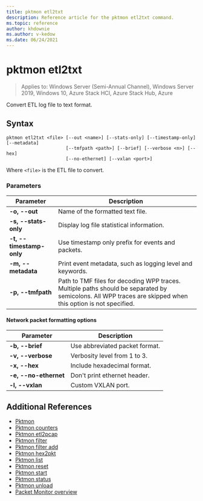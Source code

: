 ```yaml
---
title: pktmon etl2txt
description: Reference article for the pktmon etl2txt command.
ms.topic: reference
author: khdownie
ms.author: v-kedow
ms.date: 06/24/2021
---
```


# pktmon etl2txt

> Applies to: Windows Server (Semi-Annual Channel), Windows Server 2019, Windows 10, Azure Stack HCI, Azure Stack Hub, Azure

Convert ETL log file to text format.

## Syntax

```
pktmon etl2txt <file> [--out <name>] [--stats-only] [--timestamp-only] [--metadata]
                      [--tmfpath <path>] [--brief] [--verbose <n>] [--hex]
                      [--no-ethernet] [--vxlan <port>]
```

Where `<file>` is the ETL file to convert.

### Parameters

| **Parameter** | **Description** |
| ------------- | --------------- |
| **-o, --out <name>** | Name of the formatted text file. |
| **-s, --stats-only** | Display log file statistical information. |
| **-t, --timestamp-only** | Use timestamp only prefix for events and packets. |
| **-m, --metadata** | Print event metadata, such as logging level and keywords. |
| **-p, --tmfpath <path>** | Path to TMF files for decoding WPP traces. Multiple paths should be separated by semicolons. All WPP traces are skipped when this option is not specified. |

#### Network packet formatting options

| **Parameter** | **Description** |
| ------------- | --------------- |
| **-b, --brief** | Use abbreviated packet format. |
| **-v, --verbose <n>** | Verbosity level from 1 to 3. |
| **-x, --hex** | Include hexadecimal format. |
| **-e, --no-ethernet** | Don't print ethernet header. |
| **-l, --vxlan <port>** | Custom VXLAN port. |

## Additional References

- [Pktmon](pktmon.md)
- [Pktmon counters](pktmon-counters.md)
- [Pktmon etl2pcap](pktmon-etl2pcap.md)
- [Pktmon filter](pktmon-filter.md)
- [Pktmon filter add](pktmon-filter-add.md)
- [Pktmon hex2pkt](pktmon-hex2pkt.md)
- [Pktmon list](pktmon-list.md)
- [Pktmon reset](pktmon-reset.md)
- [Pktmon start](pktmon-start.md)
- [Pktmon status](pktmon-status.md)
- [Pktmon unload](pktmon-unload.md)
- [Packet Monitor overview](/windows-server/networking/technologies/pktmon/pktmon)
